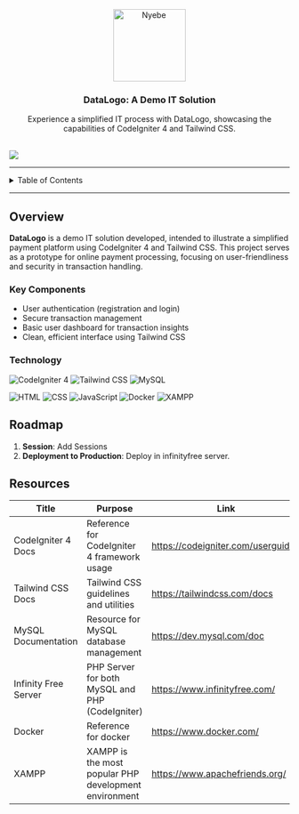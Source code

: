 <a name="readme-top"></a>

<br/>
<br/>

<div align="center">
  <a href="https://github.com/zyx-0314/">
    <img src="./assets/nyebe_logo_wt_250px.png" alt="Nyebe" width="130" height="130">
  </a>
  <h3 align="center">DataLogo: A Demo IT Solution</h3>
</div>

<div align="center">
  Experience a simplified IT process with DataLogo, showcasing the capabilities of CodeIgniter 4 and Tailwind CSS.
</div>

<br/>

![](https://visit-counter.vercel.app/counter.png?page=zyx-0314/WST-TX32-Demo-Project)

---

<details>
  <summary>Table of Contents</summary>
  <ol>
    <li>
      <a href="#overview">Overview</a>
      <ol>
        <li><a href="#key-components">Key Components</a></li>
        <li><a href="#technology">Technology</a></li>
      </ol>
    </li>
    <li><a href="#roadmap">Roadmap</a></li>
    <li><a href="#resources">Resources</a></li>
  </ol>
</details>

---

## Overview

**DataLogo** is a demo IT solution developed, intended to illustrate a simplified payment platform using CodeIgniter 4 and Tailwind CSS. This project serves as a prototype for online payment processing, focusing on user-friendliness and security in transaction handling.

### Key Components

- User authentication (registration and login)
- Secure transaction management
- Basic user dashboard for transaction insights
- Clean, efficient interface using Tailwind CSS

### Technology

![CodeIgniter 4](https://img.shields.io/badge/CodeIgniter-EE4623?style=for-the-badge&logo=codeigniter&logoColor=white)
![Tailwind CSS](https://img.shields.io/badge/TailwindCSS-38B2AC?style=for-the-badge&logo=tailwind-css&logoColor=white)
![MySQL](https://img.shields.io/badge/MySQL-4479A1?style=for-the-badge&logo=mysql&logoColor=white)

![HTML](https://img.shields.io/badge/HTML-E34F26?style=for-the-badge&logo=html5&logoColor=white)
![CSS](https://img.shields.io/badge/CSS-1572B6?style=for-the-badge&logo=css3&logoColor=white)
![JavaScript](https://img.shields.io/badge/JavaScript-F7DF1E?style=for-the-badge&logo=javascript&logoColor=white)
![Docker](https://img.shields.io/badge/Docker-2496ED?style=for-the-badge&logo=docker&logoColor=white)
![XAMPP](https://img.shields.io/badge/XAMPP-FB7A24?style=for-the-badge&logo=xampp&logoColor=white)


## Roadmap

1. **Session**: Add Sessions
2. **Deployment to Production**: Deploy in infinityfree server.

## Resources

| Title                | Purpose                                                  | Link              |
|----------------------|----------------------------------------------------------|-------------------|
| CodeIgniter 4 Docs   | Reference for CodeIgniter 4 framework usage              | https://codeigniter.com/userguide4 |
| Tailwind CSS Docs    | Tailwind CSS guidelines and utilities                    | https://tailwindcss.com/docs       |
| MySQL Documentation  | Resource for MySQL database management                   | https://dev.mysql.com/doc          |
| Infinity Free Server | PHP Server for both MySQL and PHP (CodeIgniter)          | https://www.infinityfree.com/      |
| Docker               | Reference for docker                                     | https://www.docker.com/            |
| XAMPP                | XAMPP is the most popular PHP development environment    | https://www.apachefriends.org/     |